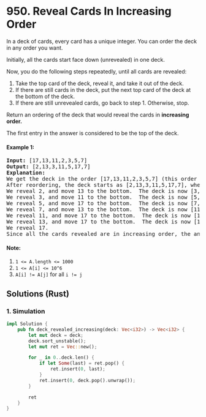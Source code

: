 # 950. Reveal Cards In Increasing Order
In a deck of cards, every card has a unique integer.  You can order the deck in any order you want.

Initially, all the cards start face down (unrevealed) in one deck.

Now, you do the following steps repeatedly, until all cards are revealed:
1. Take the top card of the deck, reveal it, and take it out of the deck.
2. If there are still cards in the deck, put the next top card of the deck at the bottom of the deck.
3. If there are still unrevealed cards, go back to step 1.  Otherwise, stop.

Return an ordering of the deck that would reveal the cards in **increasing order.**

The first entry in the answer is considered to be the top of the deck.

#### Example 1:
<pre>
<strong>Input:</strong> [17,13,11,2,3,5,7]
<strong>Output:</strong> [2,13,3,11,5,17,7]
<strong>Explanation:</strong>
We get the deck in the order [17,13,11,2,3,5,7] (this order doesn't matter), and reorder it.
After reordering, the deck starts as [2,13,3,11,5,17,7], where 2 is the top of the deck.
We reveal 2, and move 13 to the bottom.  The deck is now [3,11,5,17,7,13].
We reveal 3, and move 11 to the bottom.  The deck is now [5,17,7,13,11].
We reveal 5, and move 17 to the bottom.  The deck is now [7,13,11,17].
We reveal 7, and move 13 to the bottom.  The deck is now [11,17,13].
We reveal 11, and move 17 to the bottom.  The deck is now [13,17].
We reveal 13, and move 17 to the bottom.  The deck is now [17].
We reveal 17.
Since all the cards revealed are in increasing order, the answer is correct.
</pre>

#### Note:
1. ```1 <= A.length <= 1000```
2. ```1 <= A[i] <= 10^6```
3. ```A[i] != A[j]``` for all ```i != j```

## Solutions (Rust)

### 1. Simulation
```Rust
impl Solution {
    pub fn deck_revealed_increasing(deck: Vec<i32>) -> Vec<i32> {
        let mut deck = deck;
        deck.sort_unstable();
        let mut ret = Vec::new();

        for _ in 0..deck.len() {
            if let Some(last) = ret.pop() {
                ret.insert(0, last);
            }
            ret.insert(0, deck.pop().unwrap());
        }

        ret
    }
}
```
